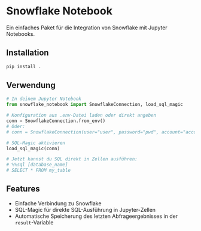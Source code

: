 # Snowflake Notebook

Ein einfaches Paket für die Integration von Snowflake mit Jupyter Notebooks.

## Installation

```bash
pip install .
```

## Verwendung

```python
# In deinem Jupyter Notebook
from snowflake_notebook import SnowflakeConnection, load_sql_magic

# Konfiguration aus .env-Datei laden oder direkt angeben
conn = SnowflakeConnection.from_env()
# Oder:
# conn = SnowflakeConnection(user="user", password="pwd", account="account", ...)

# SQL-Magic aktivieren
load_sql_magic(conn)

# Jetzt kannst du SQL direkt in Zellen ausführen:
# %%sql [database_name]
# SELECT * FROM my_table
```

## Features

- Einfache Verbindung zu Snowflake
- SQL-Magic für direkte SQL-Ausführung in Jupyter-Zellen
- Automatische Speicherung des letzten Abfrageergebnisses in der `result`-Variable
